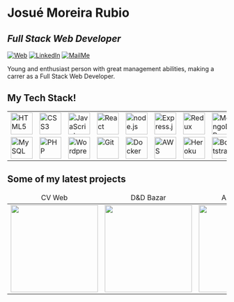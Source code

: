 # Josué Moreira Rubio

## _Full Stack Web Developer_

[![Web](https://img.shields.io/badge/PersonalWeb-green.svg?&style=for-the-badge&logo=linktree&logoColor=white&style=plastic)](http://cv.josuerubio.com/) [![LinkedIn](https://img.shields.io/badge/linkedin-%230077B5.svg?&style=for-the-badge&logo=linkedin&logoColor=white&style=plastic)](https://www.linkedin.com/in/josue-rubio/) [![MailMe](https://img.shields.io/badge/EmailMe-%231DA1F3.svg?&style=for-the-badge&logo=gmail&logoColor=white&style=plastic)](mailto:josu_mr@hotmail.com)

Young and enthusiast person with great management abilities, making a carrer as a Full Stack Web Developer.

## My Tech Stack!

<table>
<tr display= "flex"->
    <td><img src="https://www.vectorlogo.zone/logos/w3_html5/w3_html5-icon.svg" height="50" alt="HTML5"></td>
    <td><img src="https://raw.githubusercontent.com/detain/svg-logos/780f25886640cef088af994181646db2f6b1a3f8/svg/css3.svg" height="50" alt="CSS3"></td>
    <td><img src="https://www.vectorlogo.zone/logos/javascript/javascript-icon.svg" height="50" alt="JavaScript"></td>
    <td><img src="https://www.vectorlogo.zone/logos/reactjs/reactjs-icon.svg" height="50" alt="React"></td>
    <td><img src="https://www.vectorlogo.zone/logos/nodejs/nodejs-icon.svg" height="50" alt="node.js"></td>
    <td><img src="https://www.vectorlogo.zone/logos/expressjs/expressjs-icon.svg" height="50" alt="Express.js"></td>
    <td><img src="https://raw.githubusercontent.com/detain/svg-logos/780f25886640cef088af994181646db2f6b1a3f8/svg/redux.svg" height="50" alt="Redux"></td>
    <td><img src="https://www.vectorlogo.zone/logos/mongodb/mongodb-icon.svg" height="50" alt="MongoDB"></td>
    </tr><tr>
    <td><img src="https://www.vectorlogo.zone/logos/mysql/mysql-icon.svg" height="50" alt="MySQL"></td>
    <td><img src="https://www.vectorlogo.zone/logos/php/php-icon.svg" height="50" alt="PHP"></td>
    <td><img src="https://www.vectorlogo.zone/logos/wordpress/wordpress-icon.svg" height="50" alt="Wordpress"></td>
    <td><img src="https://www.vectorlogo.zone/logos/git-scm/git-scm-icon.svg" height="50" alt="Git"></td>
    <td><img src="https://www.vectorlogo.zone/logos/docker/docker-icon.svg" height="50" alt="Docker"></td>
    <td><img src="https://www.vectorlogo.zone/logos/amazon_aws/amazon_aws-icon.svg" height="50" alt="AWS"></td>
    <td><img src="https://www.vectorlogo.zone/logos/heroku/heroku-icon.svg" height="50" alt="Heroku"></td>
    <td><img src="https://www.vectorlogo.zone/logos/getbootstrap/getbootstrap-icon.svg" height="50" alt="Bootstrap"></td>
 </tr>
</table>

<h2>Some of my latest projects</h2>

<table>
    <thead align="center">
        <tr>
            <td>CV Web</td>
            <td>D&D Bazar</td>           
            <td>Actress Web</td>
            <td>Word Of Steel</td>
        </tr>
    </thead>
    <tr>
        <td>
            <a href="http://cv.josuerubio.com/">
                <img src="https://drive.google.com/file/d/1SZWUJrKl1CsTVTnxHb7JBUIF7CknMatB/view?usp=sharing" width="200">
            </a>
        </td>
        <td>
            <a href="https://dnd-bazar.herokuapp.com/">
                <img src="https://drive.google.com/file/d/1fji5LT5ct6lWN5cIPx1YQQT6NAH3eq63/view?usp=sharing" width="200">
            </a>
        </td>           
        <td>
            <a href="http://info.cristinamonper.es/">
                <img src="https://drive.google.com/file/d/1lm4oIhk5Zay-IjEe_ic3nhKSleuBZl_I/view?usp=sharing" width="200">
            </a>
        </td>
        <td>
            <a href="https://wordofsteel.com/">
                <img src="https://drive.google.com/file/d/1hqhXinqTTdVZp9-m3k-vmiSgL0N-Y_AQ/view?usp=sharing" width="200">
            </a>
        </td>                  
    </tr>
</table>
